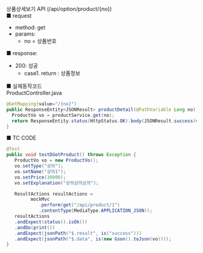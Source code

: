 상품상세보기 API (/api/option/product/{no})  
■ request
   - method: get
   - params:
      - no = 상품번호  
  
■ response:  
   - 200: 성공  
      - case1. return : 상품정보  
  
■ 실제동작코드  
ProductController.java  
```java
@GetMapping(value="/{no}")
public ResponseEntity<JSONResult> productDetail(@PathVariable Long no) {
  ProductVo vo = productService.get(no);
  return ResponseEntity.status(HttpStatus.OK).body(JSONResult.success(vo));
}
```
  
■ TC CODE  
  
```java
@Test
public void testDGetProduct() throws Exception {
   ProductVo vo = new ProductVo();
   vo.setType("상의");
   vo.setName("상의1");
   vo.setPrice(30000);
   vo.setExplanation("상의상의상의");

   ResultActions resultActions =
         mockMvc
            .perform(get("/api/product/1")
            .contentType(MediaType.APPLICATION_JSON));
   resultActions
   .andExpect(status().isOk())
   .andDo(print())
   .andExpect(jsonPath("$.result", is("success")))
   .andExpect(jsonPath("$.data", is(new Gson().toJson(vo))));
}
```
